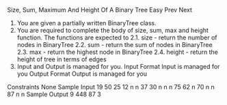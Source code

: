Size, Sum, Maximum And Height Of A Binary Tree
Easy  Prev   Next
1. You are given a partially written BinaryTree class.
2. You are required to complete the body of size, sum, max and height function. The functions are expected to
    2.1. size - return the number of nodes in BinaryTree
    2.2. sum - return the sum of nodes in BinaryTree
    2.3. max - return the highest node in BinaryTree
    2.4. height - return the height of tree in terms of edges
3. Input and Output is managed for you.
Input Format
Input is managed for you
Output Format
Output is managed for you

Constraints
None
Sample Input
19
50 25 12 n n 37 30 n n n 75 62 n 70 n n 87 n n
Sample Output
9
448
87
3